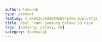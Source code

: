 ```yaml
---
author: tokodab
type: product
featimg: 1-cK9m2ovXdUGTMzEYFLvVS_GJplvXYj2
title: Paul Frank Samsung Galaxy S9 Case
tags: [samsung, galaxy, s9]
category: [samsung]
---
```

